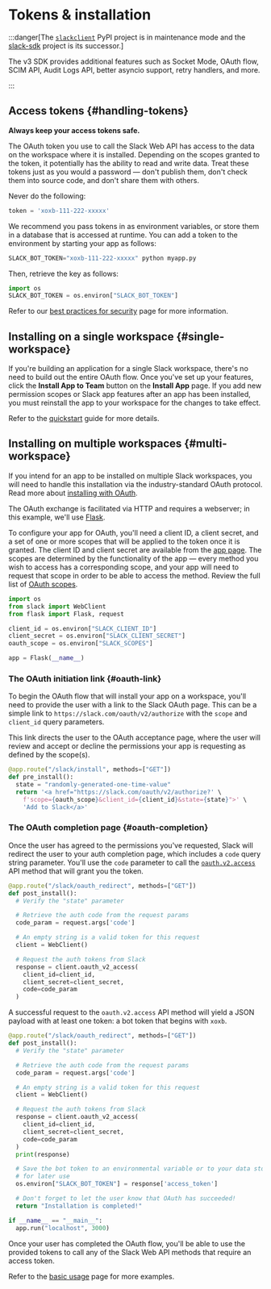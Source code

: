 # Tokens & installation

:::danger[The [`slackclient`](https://pypi.org/project/slackclient/) PyPI project is in maintenance mode and the [slack-sdk](https://pypi.org/project/slack-sdk/) project is its successor.] 

The v3 SDK provides additional features such as Socket Mode, OAuth flow, SCIM API, Audit Logs API, better asyncio support, retry handlers, and more.

:::

## Access tokens {#handling-tokens}

**Always keep your access tokens safe.**

The OAuth token you use to call the Slack Web API has access to the data on the workspace where it is installed. Depending on the scopes granted to the token, it potentially has the ability to read and write data. Treat these tokens just as you would a password — don't publish them, don't check them into source code, and don't share them with others.

Never do the following:

``` python
token = 'xoxb-111-222-xxxxx'
```

We recommend you pass tokens in as environment variables, or store them in a database that is accessed at runtime. You can add a token to the environment by starting your app as follows:

``` python
SLACK_BOT_TOKEN="xoxb-111-222-xxxxx" python myapp.py
```

Then, retrieve the key as follows:

``` python
import os
SLACK_BOT_TOKEN = os.environ["SLACK_BOT_TOKEN"]
```

Refer to our [best practices for security](https://docs.slack.dev/authentication/best-practices-for-security) page for more information.

## Installing on a single workspace {#single-workspace}

If you're building an application for a single Slack workspace, there's no need to build out the entire OAuth flow. Once you've set up your features, click the **Install App to Team** button on the **Install App** page. If you add new permission scopes or Slack app features after an app has been installed, you must reinstall the app to your workspace for the changes to take effect.

Refer to the [quickstart](https://docs.slack.dev/quickstart) guide for more details.

## Installing on multiple workspaces {#multi-workspace}

If you intend for an app to be installed on multiple Slack workspaces, you will need to handle this installation via the industry-standard OAuth protocol. Read more about [installing with OAuth](https://docs.slack.dev/authentication/installing-with-oauth).

The OAuth exchange is facilitated via HTTP and requires a webserver; in this example, we'll use [Flask](https://flask.palletsprojects.com/).

To configure your app for OAuth, you'll need a client ID, a client secret, and a set of one or more scopes that will be applied to the token once it is granted. The client ID and client secret are available from the [app page](https://api.slack.com/apps). The scopes are determined by the functionality of the app — every method you wish to access has a corresponding scope, and your app will need to request that scope in order to be able to access the method. Review the full list of [OAuth scopes](https://docs.slack.dev/reference/scopes).

``` python
import os
from slack import WebClient
from flask import Flask, request

client_id = os.environ["SLACK_CLIENT_ID"]
client_secret = os.environ["SLACK_CLIENT_SECRET"]
oauth_scope = os.environ["SLACK_SCOPES"]

app = Flask(__name__)
```

### The OAuth initiation link {#oauth-link}

To begin the OAuth flow that will install your app on a workspace, you'll need to provide the user with a link to the Slack OAuth page. This can be a simple link to `https://slack.com/oauth/v2/authorize` with the
`scope` and `client_id` query parameters.

This link directs the user to the OAuth acceptance page, where the user will review and accept or decline the permissions your app is requesting as defined by the scope(s).

``` python
@app.route("/slack/install", methods=["GET"])
def pre_install():
  state = "randomly-generated-one-time-value"
  return '<a href="https://slack.com/oauth/v2/authorize?' \
    f'scope={oauth_scope}&client_id={client_id}&state={state}">' \
    'Add to Slack</a>'
```

### The OAuth completion page {#oauth-completion}

Once the user has agreed to the permissions you've requested, Slack will redirect the user to your auth completion page, which includes a `code` query string parameter. You'll use the `code` parameter to call the [`oauth.v2.access`](https://docs.slack.dev/reference/methods/oauth.v2.access) API method that will grant you the token.

``` python
@app.route("/slack/oauth_redirect", methods=["GET"])
def post_install():
  # Verify the "state" parameter

  # Retrieve the auth code from the request params
  code_param = request.args['code']

  # An empty string is a valid token for this request
  client = WebClient()

  # Request the auth tokens from Slack
  response = client.oauth_v2_access(
    client_id=client_id,
    client_secret=client_secret,
    code=code_param
  )
```

A successful request to the `oauth.v2.access` API method will yield a JSON payload with at least one token: a bot token that begins with `xoxb`.

``` python
@app.route("/slack/oauth_redirect", methods=["GET"])
def post_install():
  # Verify the "state" parameter

  # Retrieve the auth code from the request params
  code_param = request.args['code']

  # An empty string is a valid token for this request
  client = WebClient()

  # Request the auth tokens from Slack
  response = client.oauth_v2_access(
    client_id=client_id,
    client_secret=client_secret,
    code=code_param
  )
  print(response)

  # Save the bot token to an environmental variable or to your data store
  # for later use
  os.environ["SLACK_BOT_TOKEN"] = response['access_token']

  # Don't forget to let the user know that OAuth has succeeded!
  return "Installation is completed!"

if __name__ == "__main__":
  app.run("localhost", 3000)
```

Once your user has completed the OAuth flow, you'll be able to use the provided tokens to call any of the Slack Web API methods that require an access token.

Refer to the [basic usage](https://tools.slack.dev/python-slack-sdk/legacy/basic_usage) page for more examples.
